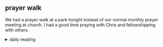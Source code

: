 ## prayer walk

We had a prayer walk at a park tonight instead of our normal monthly prayer meeting at church. I had a good time praying with Chris and fellowshipping with others.

<details markdown="1">
<summary>daily reading</summary>

| {{ page.date | date: "%B %-d, %Y" }} |
| :-------------: |
| [2 Kings 20; Heb. 2; Hos. 13; Ps. 137–138]({% link _Bible/Bible-year-1.md %}) |
| [BC 20; HC 59-64; CD III/IV: Art. 1-4]({% link _three_forms/three-forms-month-3.md %}) |
| [The Nicene Creed](https://threeforms.org/the-nicene-creed/) |

</details>